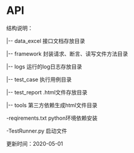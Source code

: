 # API
结构说明：

|-- data_excel 接口文档存放目录

|-- framework 封装请求、断言、读写文件方法目录

|-- logs 运行的log日志存放目录

|-- test_case 执行用例目录

|-- test_report .html文件存放目录

|-- tools 第三方依赖生成html文件目录

  -reqirements.txt python环境依赖安装
  
  -TestRunner.py 启动文件 
  
更新时间：2020-05-01
